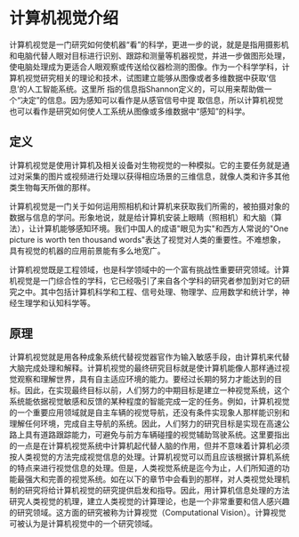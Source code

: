 # 计算机视觉介绍

​	计算机视觉是一门研究如何使机器“看”的科学，更进一步的说，就是是指用摄影机和电脑代替人眼对目标进行识别、跟踪和测量等机器视觉，并进一步做图形处理，使电脑处理成为更适合人眼观察或传送给仪器检测的图像。作为一个科学学科，计算机视觉研究相关的理论和技术，试图建立能够从图像或者多维数据中获取‘信息’的人工智能系统。这里所 指的信息指Shannon定义的，可以用来帮助做一个“决定”的信息。因为感知可以看作是从感官信号中提 取信息，所以计算机视觉也可以看作是研究如何使人工系统从图像或多维数据中“感知”的科学。 

## 定义

计算机视觉是使用计算机及相关设备对生物视觉的一种模拟。它的主要任务就是通过对采集的图片或视频进行处理以获得相应场景的三维信息，就像人类和许多其他类生物每天所做的那样。

计算机视觉是一门关于如何运用照相机和计算机来获取我们所需的，被拍摄对象的数据与信息的学问。形象地说，就是给计算机安装上眼睛（照相机）和大脑（算法），让计算机能够感知环境。我们中国人的成语"眼见为实"和西方人常说的"One picture is worth ten thousand words"表达了视觉对人类的重要性。不难想象，具有视觉的机器的应用前景能有多么地宽广。

计算机视觉既是工程领域，也是科学领域中的一个富有挑战性重要研究领域。计算机视觉是一门综合性的学科，它已经吸引了来自各个学科的研究者参加到对它的研究之中。其中包括计算机科学和工程、信号处理、物理学、应用数学和统计学，神经生理学和认知科学等。

## 原理

计算机视觉就是用各种成象系统代替视觉器官作为输入敏感手段，由计算机来代替大脑完成处理和解释。计算机视觉的最终研究目标就是使计算机能像人那样通过视觉观察和理解世界，具有自主适应环境的能力。要经过长期的努力才能达到的目标。因此，在实现最终目标以前，人们努力的中期目标是建立一种视觉系统，这个系统能依据视觉敏感和反馈的某种程度的智能完成一定的任务。例如，计算机视觉的一个重要应用领域就是自主车辆的视觉导航，还没有条件实现象人那样能识别和理解任何环境，完成自主导航的系统。因此，人们努力的研究目标是实现在高速公路上具有道路跟踪能力，可避免与前方车辆碰撞的视觉辅助驾驶系统。这里要指出的一点是在计算机视觉系统中计算机起代替人脑的作用，但并不意味着计算机必须按人类视觉的方法完成视觉信息的处理。计算机视觉可以而且应该根据计算机系统的特点来进行视觉信息的处理。但是，人类视觉系统是迄今为止，人们所知道的功能最强大和完善的视觉系统。如在以下的章节中会看到的那样，对人类视觉处理机制的研究将给计算机视觉的研究提供启发和指导。因此，用计算机信息处理的方法研究人类视觉的机理，建立人类视觉的计算理论，也是一个非常重要和信人感兴趣的研究领域。这方面的研究被称为计算视觉（Computational Vision）。计算视觉可被认为是计算机视觉中的一个研究领域。 